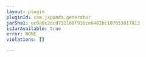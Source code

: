 ```yaml
---
layout: plugin
pluginId: com.jxpanda.generator
jarSha1: ec0a0c2dcd732168f93bce6482bc107653817813
isJarAvailable: true
error: NONE
violations: []

---
```

